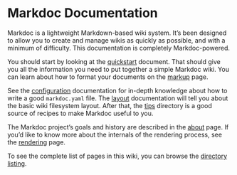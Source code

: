 <!-- title: Index -->

# Markdoc Documentation

Markdoc is a lightweight Markdown-based wiki system. It’s been designed to allow you to create and manage wikis as quickly as possible, and with a minimum of difficulty. This documentation is completely Markdoc-powered.

You should start by looking at the [quickstart](/quickstart) document. That should give you all the information you need to put together a simple Markdoc wiki. You can learn about how to format your documents on the [markup](/markup) page.

See the [configuration](/configuration) documentation for in-depth knowledge about how to write a good `markdoc.yaml` file. The [layout](/layout) documentation will tell you about the basic wiki filesystem layout. After that, the [tips](/tips/) directory is a good source of recipes to make Markdoc useful to you.

The Markdoc project’s goals and history are described in the [about](/about) page. If you’d like to know more about the internals of the rendering process, see the [rendering](/rendering) page.

To see the complete list of pages in this wiki, you can browse the [directory listing](/_list).
